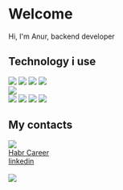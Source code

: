 <h1> Welcome</h1>

Hi, I'm Anur, backend developer

## Technology i use

<div>
<img src='https://img.shields.io/badge/JavaScript-F7DF1E?style=for-the-badge&logo=javascript&logoColor=black'>
<img src='https://img.shields.io/badge/TypeScript-007ACC?style=for-the-badge&logo=typescript&logoColor=white'>
<img src='https://img.shields.io/badge/Node.js-43853D?style=for-the-badge&logo=node.js&logoColor=white'>
<img src='https://img.shields.io/badge/nestjs-%23E0234E.svg?style=for-the-badge&logo=nestjs&logoColor=white'>
</div>
<div>
  <img src='https://img.shields.io/badge/Go-00ADD8.svg?style=for-the-badge&logo=Go&logoColor=white'>
</div>
<div>
<img src='https://img.shields.io/badge/MongoDB-%234ea94b.svg?style=for-the-badge&logo=mongodb&logoColor=white'>
<img src='https://img.shields.io/badge/redis-%23DD0031.svg?style=for-the-badge&logo=redis&logoColor=white'>
<img src='https://img.shields.io/badge/MariaDB-003545?style=for-the-badge&logo=mariadb&logoColor=white'>
<img src='https://img.shields.io/badge/postgres-%23316192.svg?style=for-the-badge&logo=postgresql&logoColor=white'>
</div>

## My contacts
<div>
<a href='https://t.me/anuritto'><img src='https://img.shields.io/badge/Telegram-2CA5E0?style=for-the-badge&logo=telegram&logoColor=white'></a>
</div>
<div>
<a href='https://career.habr.com/anuritto'> Habr Career</a>
</div>
<div>
<a href='https://www.linkedin.com/in/anuritto/'> linkedin</a>
</div>

<br/>

<img src='https://github-readme-stats.vercel.app/api?username=anuritto&theme=blue-green'>
